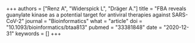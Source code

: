 +++
authors = ["Renz A", "Widerspick L", "Dräger A."]
title = "FBA reveals guanylate kinase as a potential target for antiviral therapies against SARS-CoV-2"
journal = "Bioinformatics"
what = "article"
doi = "10.1093/bioinformatics/btaa813"
pubmed = "33381848"
date = "2020-12-31"
keywords = []
+++

